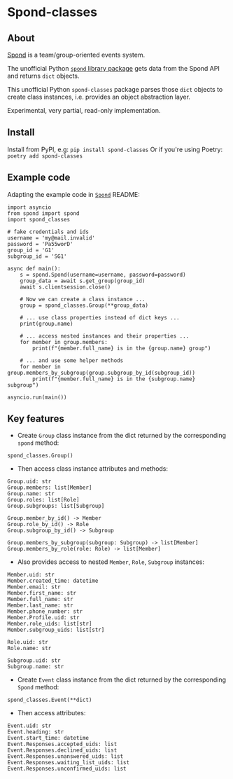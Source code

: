 # Spond-classes

## About

[Spond](https://spond.com/welcome) is a team/group-oriented events system.

The unofficial Python [`spond` library package](https://github.com/Olen/Spond/) gets
data from the Spond API and returns `dict` objects.

This unofficial Python `spond-classes` package parses those `dict` objects to create
class instances, i.e. provides an object abstraction layer.

Experimental, very partial, read-only implementation.

## Install

Install from PyPI, e.g:
`
pip install spond-classes
`
Or if you're using Poetry:
`
poetry add spond-classes
`

## Example code

Adapting the example code in [`Spond`](https://github.com/Olen/Spond/) README:

```
import asyncio
from spond import spond
import spond_classes

# fake credentials and ids
username = 'my@mail.invalid'
password = 'Pa55worD'
group_id = 'G1'
subgroup_id = 'SG1'

async def main():
    s = spond.Spond(username=username, password=password)
    group_data = await s.get_group(group_id)
    await s.clientsession.close()

    # Now we can create a class instance ...
    group = spond_classes.Group(**group_data)

    # ... use class properties instead of dict keys ...
    print(group.name)

    # ... access nested instances and their properties ...
    for member in group.members:
        print(f"{member.full_name} is in the {group.name} group")

    # ... and use some helper methods
    for member in group.members_by_subgroup(group.subgroup_by_id(subgroup_id))
        print(f"{member.full_name} is in the {subgroup.name} subgroup")

asyncio.run(main())
```
## Key features

* Create `Group` class instance from the dict returned by the corresponding `spond`
  method:

```
spond_classes.Group()
```

* Then access class instance attributes and methods:

```
Group.uid: str
Group.members: list[Member]
Group.name: str
Group.roles: list[Role]
Group.subgroups: list[Subgroup]

Group.member_by_id() -> Member
Group.role_by_id() -> Role
Group.subgroup_by_id() -> Subgroup

Group.members_by_subgroup(subgroup: Subgroup) -> list[Member]
Group.members_by_role(role: Role) -> list[Member]
```

* Also provides access to nested `Member`, `Role`, `Subgroup` instances:

```
Member.uid: str
Member.created_time: datetime
Member.email: str
Member.first_name: str
Member.full_name: str
Member.last_name: str
Member.phone_number: str
Member.Profile.uid: str
Member.role_uids: list[str]
Member.subgroup_uids: list[str]

Role.uid: str
Role.name: str

Subgroup.uid: str
Subgroup.name: str
```

* Create `Event` class instance from the dict returned by the corresponding `Spond`
  method:

```
spond_classes.Event(**dict)
```

* Then access attributes:

```
Event.uid: str
Event.heading: str
Event.start_time: datetime
Event.Responses.accepted_uids: list
Event.Responses.declined_uids: list
Event.Responses.unanswered_uids: list
Event.Responses.waiting_list_uids: list
Event.Responses.unconfirmed_uids: list
```
